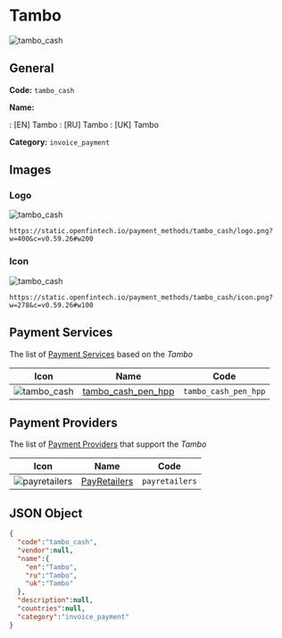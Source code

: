 
# Tambo 
![tambo_cash](https://static.openfintech.io/payment_methods/tambo_cash/logo.png?w=400&c=v0.59.26#w200)  

## General 
**Code:** `tambo_cash` 
 
**Name:** 
 
:	[EN] Tambo 
:	[RU] Tambo 
:	[UK] Tambo 
 
**Category:** `invoice_payment` 
 

## Images 

### Logo 
![tambo_cash](https://static.openfintech.io/payment_methods/tambo_cash/logo.png?w=400&c=v0.59.26#w200)  

```
https://static.openfintech.io/payment_methods/tambo_cash/logo.png?w=400&c=v0.59.26#w200
```  

### Icon 
![tambo_cash](https://static.openfintech.io/payment_methods/tambo_cash/icon.png?w=278&c=v0.59.26#w100)  

```
https://static.openfintech.io/payment_methods/tambo_cash/icon.png?w=278&c=v0.59.26#w100
```  

## Payment Services 
 
The list of [Payment Services](/payment-services/) based on the _Tambo_ 

|Icon|Name|Code| 
|:---:|:---:|:---:| 
|![tambo_cash](https://static.openfintech.io/payment_methods/tambo_cash/icon.png?w=278&c=v0.59.26#w100) |[tambo_cash_pen_hpp](/payment-services/tambo_cash_pen_hpp/)|`tambo_cash_pen_hpp`| 
 

## Payment Providers 
 
The list of [Payment Providers](/payment-providers/) that support the _Tambo_ 

|Icon|Name|Code| 
|:---:|:---:|:---:| 
|![payretailers](https://static.openfintech.io/payment_providers/payretailers/icon.svg?w=278&c=v0.59.26#w100) |[PayRetailers](/payment-providers/payretailers/)|`payretailers`| 
 

## JSON Object 

```json
{
  "code":"tambo_cash",
  "vendor":null,
  "name":{
    "en":"Tambo",
    "ru":"Tambo",
    "uk":"Tambo"
  },
  "description":null,
  "countries":null,
  "category":"invoice_payment"
}
```  

